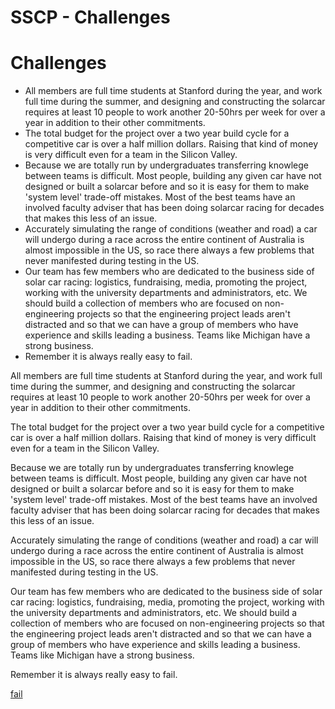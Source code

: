 # SSCP - Challenges

# Challenges

* All members are full time students at Stanford during the year, and work full time during the summer, and designing and constructing the solarcar requires at least 10 people to work another 20-50hrs per week for over a year in addition to their other commitments.
* The total budget for the project over a two year build cycle for a competitive car is over a half million dollars. Raising that kind of money is very difficult even for a team in the Silicon Valley.
* Because we are totally run by undergraduates transferring knowlege between teams is difficult. Most people, building any given car have not designed or built a solarcar before and so it is easy for them to make 'system level' trade-off mistakes. Most of the best teams have an involved faculty adviser that has been doing solarcar racing for decades that makes this less of an issue.
* Accurately simulating the range of conditions (weather and road) a car will undergo during a race across the entire continent of Australia is almost impossible in the US, so race there always a few problems that never manifested during testing in the US.
* Our team has few members who are dedicated to the business side of solar car racing: logistics, fundraising, media, promoting the project, working with the university departments and administrators, etc. We should build a collection of members who are focused on non-engineering projects so that the engineering project leads aren't distracted and so that we can have a group of members who have experience and skills leading a business. Teams like Michigan have a strong business.
* Remember it is always really easy to fail.

All members are full time students at Stanford during the year, and work full time during the summer, and designing and constructing the solarcar requires at least 10 people to work another 20-50hrs per week for over a year in addition to their other commitments.

The total budget for the project over a two year build cycle for a competitive car is over a half million dollars. Raising that kind of money is very difficult even for a team in the Silicon Valley.

Because we are totally run by undergraduates transferring knowlege between teams is difficult. Most people, building any given car have not designed or built a solarcar before and so it is easy for them to make 'system level' trade-off mistakes. Most of the best teams have an involved faculty adviser that has been doing solarcar racing for decades that makes this less of an issue.

Accurately simulating the range of conditions (weather and road) a car will undergo during a race across the entire continent of Australia is almost impossible in the US, so race there always a few problems that never manifested during testing in the US.

Our team has few members who are dedicated to the business side of solar car racing: logistics, fundraising, media, promoting the project, working with the university departments and administrators, etc. We should build a collection of members who are focused on non-engineering projects so that the engineering project leads aren't distracted and so that we can have a group of members who have experience and skills leading a business. Teams like Michigan have a strong business.

Remember it is always really easy to fail.

[ fail](http://www.flickr.com/photos/theholymacintosh/sets/72157627606886775/with/5688095857/)

